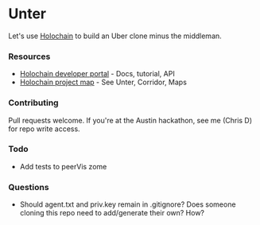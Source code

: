 # Unter

Let's use [Holochain](https://holochain.org/) to build an Uber clone minus the middleman.


### Resources

* [Holochain developer portal](https://developer.holochain.org/) - Docs, tutorial, API
* [Holochain project map](http://map.holohackers.org/) - See Unter, Corridor, Maps


### Contributing

Pull requests welcome. If you're at the Austin hackathon, see me (Chris D) for repo write access.


### Todo
* Add tests to peerVis zome


### Questions
* Should agent.txt and priv.key remain in .gitignore? Does someone cloning this repo need to add/generate their own? How?
